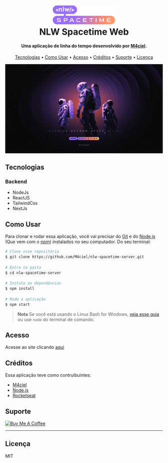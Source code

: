 
<h1 align="center">
  <br>
  <a href=""><img src="./src/assets/nlw-spacetime-logo.svg" alt="NlwSpacetime" width="200"></a>
  <br>
  NLW Spacetime Web
  <br>
</h1>

<h4 align="center">Uma aplicação de linha do tempo desenvolvido por <a href="https://github.com/M4ciel" target="_blank">M4ciel</a>.</h4>

<p align="center">
  <!-- <a href="https://badge.fury.io/js/electron-markdownify">
    <img src="https://badge.fury.io/js/electron-markdownify.svg"
         alt="Gitter">
  </a>
  <a href="https://gitter.im/amitmerchant1990/electron-markdownify"><img src="https://badges.gitter.im/amitmerchant1990/electron-markdownify.svg"></a>
  <a href="https://saythanks.io/to/bullredeyes@gmail.com">
      <img src="https://img.shields.io/badge/SayThanks.io-%E2%98%BC-1EAEDB.svg">
  </a>
  <a href="https://www.paypal.me/AmitMerchant">
    <img src="https://img.shields.io/badge/$-donate-ff69b4.svg?maxAge=2592000&amp;style=flat">
  </a> -->
</p>

<p align="center">
  <a href="#tecnologias">Tecnologias</a> •
  <a href="#como-usar">Como Usar</a> •
  <a href="#acesso">Acesso</a> •
  <a href="#créditos">Créditos</a> •
  <a href="#suporte">Suporte</a> •
  <a href="#licença">Licença</a>
</p>

![screenshot](./src/assets/wallpaper.png)

## Tecnologias

### Backend

* NodeJs
* ReactJS
* TailwindCss
* NextJs

## Como Usar

Para clonar e rodar essa aplicação, você vai precisar do [Git](https://git-scm.com) e do [Node.js](https://nodejs.org/en/download/) (Que vem com o [npm](http://npmjs.com)) instalados no seu computador. Do seu terminal:

```bash
# Clone esse repositório
$ git clone https://github.com/M4ciel/nlw-spacetime-server.git

# Entre na pasta
$ cd nlw-spacetime-server

# Instale as dependências
$ npm install

# Rode a aplicação
$ npm start
```

> **Nota**
> Se você está usando o Linux Bash for Windows, [veja esse guia](https://www.howtogeek.com/261575/how-to-run-graphical-linux-desktop-applications-from-windows-10s-bash-shell/) ou use `node` do terminal de comando.


## Acesso

Acesse ao site clicando [aqui]()

## Créditos

Essa aplicação teve como contruibuintes:

- [M4ciel](https://github.com/M4ciel)
- [Node.js](https://nodejs.org/)
- [Rocketseat](https://www.rocketseat.com.br)


## Suporte

<a href="https://bmc.link/caiomaciel" target="_blank"><img src="https://www.buymeacoffee.com/assets/img/custom_images/purple_img.png" alt="Buy Me A Coffee" style="height: 41px !important;width: 174px !important;box-shadow: 0px 3px 2px 0px rgba(190, 190, 190, 0.5) !important;-webkit-box-shadow: 0px 3px 2px 0px rgba(190, 190, 190, 0.5) !important;" ></a>

---

## Licença

MIT